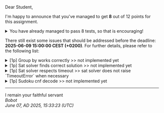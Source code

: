 Dear Student,

I'm happy to announce that you've managed to get **8** out of 12 points for this assignment.
<details><summary>You have already managed to pass 8 tests, so that is encouraging!</summary>&emsp;☑&nbsp;[1p]&nbsp;Sudoku&nbsp;cnf&nbsp;post&nbsp;init<br>&emsp;☑&nbsp;[1p]&nbsp;Sudoku&nbsp;cnf&nbsp;at&nbsp;least&nbsp;one<br>&emsp;☑&nbsp;[1p]&nbsp;Sudoku&nbsp;cnf&nbsp;at&nbsp;most&nbsp;one<br>&emsp;☑&nbsp;[1p]&nbsp;Sudoku&nbsp;cnf&nbsp;exactly&nbsp;one<br>&emsp;☑&nbsp;[1p]&nbsp;Sudoku&nbsp;cnf&nbsp;every&nbsp;row&nbsp;contains&nbsp;unique&nbsp;values<br>&emsp;☑&nbsp;[1p]&nbsp;Sudoku&nbsp;cnf&nbsp;every&nbsp;col&nbsp;contains&nbsp;unique&nbsp;values<br>&emsp;☑&nbsp;[1p]&nbsp;Sudoku&nbsp;cnf&nbsp;every&nbsp;block&nbsp;contains&nbsp;unique&nbsp;values<br>&emsp;☑&nbsp;[1p]&nbsp;Sudoku&nbsp;cnf&nbsp;possible&nbsp;propositions</details>

There still exist some issues that should be addressed before the deadline: **2025-06-09 15:00:00 CEST (+0200)**. For further details, please refer to the following list:

<details><summary>[1p] Group by works correctly &gt;&gt; not implemented yet</summary></details>
<details><summary>[1p] Sat solver finds correct solution &gt;&gt; not implemented yet</summary></details>
<details><summary>[1p] Sat solver respects timeout &gt;&gt; sat solver does not raise `TimeoutError` when necessary</summary></details>
<details><summary>[1p] Sudoku cnf decode &gt;&gt; not implemented yet</summary></details>

-----------
I remain your faithful servant\
_Bobot_\
_June 07, AD 2025, 15:33:23 (UTC)_